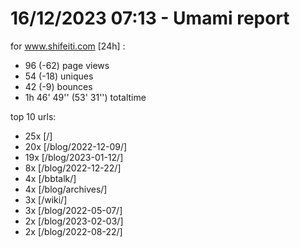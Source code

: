 # 16/12/2023 07:13 - Umami report
for www.shifeiti.com [24h] :

 - 96 (-62) page views
 - 54 (-18) uniques
 - 42 (-9) bounces
 - 1h 46' 49'' (53' 31'') totaltime


top 10 urls:
 - 25x [/]
 - 20x [/blog/2022-12-09/]
 - 19x [/blog/2023-01-12/]
 - 8x [/blog/2022-12-22/]
 - 4x [/bbtalk/]
 - 4x [/blog/archives/]
 - 3x [/wiki/]
 - 3x [/blog/2022-05-07/]
 - 2x [/blog/2023-02-03/]
 - 2x [/blog/2022-08-22/]


